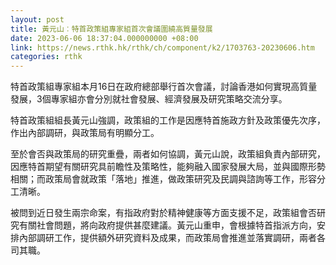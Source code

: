 ```yaml
---
layout: post
title: 黃元山︰特首政策組專家組首次會議圍繞高質量發展
date: 2023-06-06 18:37:04.000000000 +08:00
link: https://news.rthk.hk/rthk/ch/component/k2/1703763-20230606.htm
categories: rthk
---
```


特首政策組專家組本月16日在政府總部舉行首次會議，討論香港如何實現高質量發展，3個專家組亦會分別就社會發展、經濟發展及研究策略交流分享。

特首政策組組長黃元山強調，政策組的工作是因應特首施政方針及政策優先次序，作出內部調研，與政策局有明顯分工。

至於會否與政策局的研究重疊，兩者如何協調，黃元山說，政策組負責內部研究，因應特首期望有關研究具前瞻性及策略性，能夠融入國家發展大局，並與國際形勢相關；而政策局會就政策「落地」推進，做政策研究及民調與諮詢等工作，形容分工清晰。

被問到近日發生兩宗命案，有指政府對於精神健康等方面支援不足，政策組會否研究有關社會問題，將向政府提供甚麼建議。黃元山重申，會根據特首指派方向，安排內部調研工作，提供額外研究資料及成果，而政策局會推進並落實調研，兩者各司其職。
